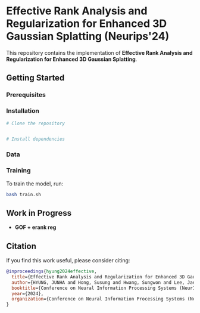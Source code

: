 # Effective Rank Analysis and Regularization for Enhanced 3D Gaussian Splatting (Neurips'24)


This repository contains the implementation of **Effective Rank Analysis and Regularization for Enhanced 3D Gaussian Splatting**.

## Getting Started

### Prerequisites


### Installation
```bash
# Clone the repository


# Install dependencies
```

### Data


### Training
To train the model, run:
```bash
bash train.sh
```

## Work in Progress
- **GOF + erank reg** 

## Citation
If you find this work useful, please consider citing:
```bibtex
@inproceedings{hyung2024effective,
  title={Effective Rank Analysis and Regularization for Enhanced 3D Gaussian Splatting},
  author={HYUNG, JUNHA and Hong, Susung and Hwang, Sungwon and Lee, Jaeseong and Kim, Jin-Hwa and Choo, Jaegul},
  booktitle={Conference on Neural Information Processing Systems (NeurIPS)},
  year={2024},
  organization={Conference on Neural Information Processing Systems (NeurIPS)}
}
```

##

